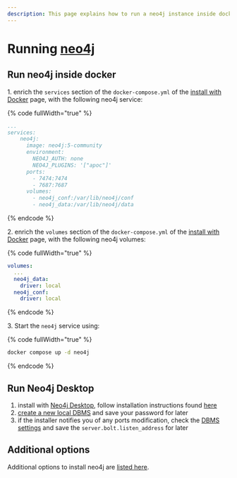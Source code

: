 ```yaml
---
description: This page explains how to run a neo4j instance inside docker. For any additional information please refer to the [neo4j documentation](https://neo4j.com/docs/getting-started/)
---
```


# Running [neo4j](https://neo4j.com/docs/)

## Run neo4j inside docker

&#x20;1\. enrich the `services` section of the `docker-compose.yml` of the [install with Docker](../../../local-mode/install-with-docker.md) page, with the following neo4j service: 

{% code fullWidth="true" %}
```yaml
...
services:
    neo4j:
      image: neo4j:5-community
      environment:
        NEO4J_AUTH: none
        NEO4J_PLUGINS: '["apoc"]'
      ports:
        - 7474:7474
        - 7687:7687
      volumes:
        - neo4j_conf:/var/lib/neo4j/conf
        - neo4j_data:/var/lib/neo4j/data
```
{% endcode %}

&#x20;2\. enrich the `volumes` section of the `docker-compose.yml` of the [install with Docker](../../../local-mode/install-with-docker.md) page, with the following neo4j volumes:

{% code fullWidth="true" %}
```yaml
volumes:
  ...
  neo4j_data:
    driver: local
  neo4j_conf:
    driver: local
```
{% endcode %}

&#x20;3\. Start the `neo4j` service using:

{% code fullWidth="true" %}
```bash
docker compose up -d neo4j
``` 
{% endcode %}

## Run Neo4j Desktop

1. install with [Neo4j Desktop](https://neo4j.com/docs/desktop-manual/current/), follow installation instructions found [here](https://neo4j.com/docs/desktop-manual/current/installation/)
2. [create a new local DBMS](https://neo4j.com/docs/desktop-manual/current/operations/create-dbms/) and save your password for later
3. if the installer notifies you of any ports modification, check the [DBMS settings](https://neo4j.com/docs/desktop-manual/current/visual-tour/#dbms) and save the `server.bolt.listen_address` for later  

## Additional options
Additional options to install neo4j are [listed here](https://neo4j.com/docs/operations-manual/current/installation/).